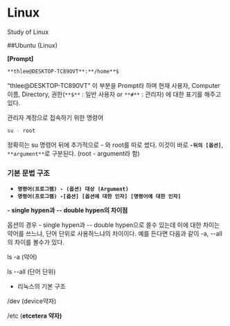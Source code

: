 # Linux
Study of Linux

##Ubuntu (Linux)

**[Prompt]**

```bash
**thlee@DESKTOP-TC89OVT**:**/home**$
```

“thlee@DESKTOP-TC890VT” 이 부분을 Prompt라 하며 현재 사용자, Computer 이름, Directory, 권한(`**$**` : 일반 사용자 or `**#**` : 관리자) 에 대한 표기를 해주고 있다. 

관리자 계정으로 접속하기 위한 명령어

```bash
su - root
```

 정확히는 su 명령어 뒤에 추가적으로 - 와 root를 따로 썼다. 이것이 바로 **`-뒤의 [옵션]`**, `**argument**`로 구분된다. (root - argument라 함)

### **기본 문법 구조**

- **`명령어(프로그램) - (옵션) 대상 (Argument)`**
- **`명령어(프로그램) -[옵션] [옵션에 대한 인자] [명령어에 대한 인자]`**

**- single hypen과 -- double hypen의 차이점**

 옵션의 경우 - single hypen과 -- double hypen으로 쓸수 있는데 이에 대한 차이는 약어를 쓰느냐, 단어 단위로 사용하느냐의 차이이다. 예를 든다면 다음과 같이 -a, --all의 차이를 볼수가 있다.

ls -a (약어)

ls --all (단어 단위)

- 리눅스의 기본 구조

/dev (device약자)

/etc (**etcetera 약자)**
